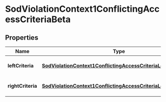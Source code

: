 # SodViolationContext1ConflictingAccessCriteriaBeta

## Properties

Name | Type | Description | Notes
------------ | ------------- | ------------- | -------------
**leftCriteria** | [**SodViolationContext1ConflictingAccessCriteriaLeftCriteriaBeta**](SodViolationContext1ConflictingAccessCriteriaLeftCriteriaBeta.md) |  | [optional] [default to undefined]
**rightCriteria** | [**SodViolationContext1ConflictingAccessCriteriaLeftCriteriaBeta**](SodViolationContext1ConflictingAccessCriteriaLeftCriteriaBeta.md) |  | [optional] [default to undefined]

